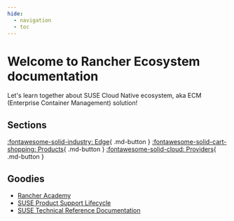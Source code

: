 ```yaml
---
hide:
  - navigation
  - toc
---
```


# Welcome to Rancher Ecosystem documentation

Let's learn together about SUSE Cloud Native ecosystem, aka ECM (Enterprise Container Management) solution!

## Sections

[:fontawesome-solid-industry: Edge](edge.md){ .md-button }
[:fontawesome-solid-cart-shopping: Products](elemental.md){ .md-button }
[:fontawesome-solid-cloud: Providers](providers/3ds-outscale.md){ .md-button }

## Goodies

* [Rancher Academy](https://www.rancher.academy/)
* [SUSE Product Support Lifecycle](https://www.suse.com/lifecycle/)
* [SUSE Technical Reference Documentation](https://documentation.suse.com/trd-supported.html)
